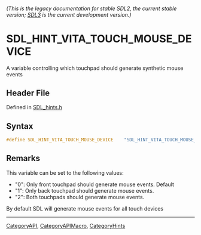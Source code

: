 ###### (This is the legacy documentation for stable SDL2, the current stable version; [SDL3](https://wiki.libsdl.org/SDL3/) is the current development version.)
# SDL_HINT_VITA_TOUCH_MOUSE_DEVICE

A variable controlling which touchpad should generate synthetic mouse events

## Header File

Defined in [SDL_hints.h](https://github.com/libsdl-org/SDL/blob/SDL2/include/SDL_hints.h)

## Syntax

```c
#define SDL_HINT_VITA_TOUCH_MOUSE_DEVICE    "SDL_HINT_VITA_TOUCH_MOUSE_DEVICE"
```

## Remarks

This variable can be set to the following values:

- "0": Only front touchpad should generate mouse events. Default
- "1": Only back touchpad should generate mouse events.
- "2": Both touchpads should generate mouse events.

By default SDL will generate mouse events for all touch devices

----
[CategoryAPI](CategoryAPI), [CategoryAPIMacro](CategoryAPIMacro), [CategoryHints](CategoryHints)

